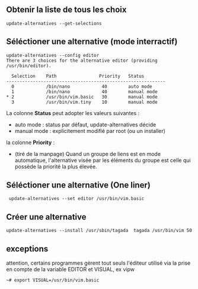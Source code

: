 ## Obtenir la liste de tous les choix 
```
update-alternatives --get-selections
```
## Séléctioner une alternative (mode interractif)
```
update-alternatives --config editor
There are 3 choices for the alternative editor (providing /usr/bin/editor).

  Selection    Path                Priority   Status
------------------------------------------------------------
  0            /bin/nano            40        auto mode
  1            /bin/nano            40        manual mode
* 2            /usr/bin/vim.basic   30        manual mode
  3            /usr/bin/vim.tiny    10        manual mode
  ```
La colonne **Status** peut adopter les valeurs suivantes :
* auto mode : status par défaut, update-alternatives décide
* manual mode : explicitement modifié par root (ou un installer)
 
la colonne **Priority** :
* (tiré de la manpage) Quand un groupe de liens est en mode automatique, l'alternative visée par les éléments du groupe est celle qui possède la priorité la plus élevée.

## Séléctioner une alternative (One liner)
```
 update-alternatives --set editor /usr/bin/vim.basic
 ```
 
## Créer une alternative
```
update-alternatives --install /usr/sbin/tagada  tagada /usr/bin/vim 50
```
## exceptions
attention, certains programmes gèrent tout seuls l'éditeur utilisé via la prise en compte de la variable EDITOR et VISUAL, ex vipw 

```
~# export VISUAL=/usr/bin/vim.basic
```
